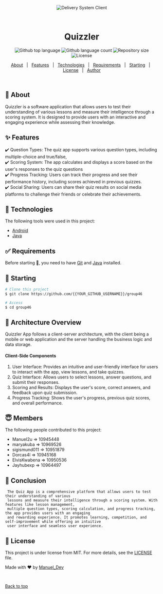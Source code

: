 <div align="center" id="top"> 
  <img src="./.github/app.gif" alt="Delivery System Client" />

&#xa0;

  <!-- <a href="https://deliverysystemclient.netlify.app">Demo</a> -->
</div>

<h1 align="center">Quizzler</h1>

<p align="center">
  <img alt="Github top language" src="https://img.shields.io/github/languages/top/{{YOUR_GITHUB_USERNAME}}/delivery-system-client?color=56BEB8">

  <img alt="Github language count" src="https://img.shields.io/github/languages/count/{{YOUR_GITHUB_USERNAME}}/delivery-system-client?color=56BEB8">

  <img alt="Repository size" src="https://img.shields.io/github/repo-size/{{YOUR_GITHUB_USERNAME}}/delivery-system-client?color=56BEB8">

  <img alt="License" src="https://img.shields.io/github/license/{{YOUR_GITHUB_USERNAME}}/delivery-system-client?color=56BEB8">

  <!-- <img alt="Github issues" src="https://img.shields.io/github/issues/{{YOUR_GITHUB_USERNAME}}/delivery-system-client?color=56BEB8" /> -->

  <!-- <img alt="Github forks" src="https://img.shields.io/github/forks/{{YOUR_GITHUB_USERNAME}}/delivery-system-client?color=56BEB8" /> -->

  <!-- <img alt="Github stars" src="https://img.shields.io/github/stars/{{YOUR_GITHUB_USERNAME}}/delivery-system-client?color=56BEB8" /> -->
</p>

<!-- Status -->

<!-- <h4 align="center">
	🚧  Delivery System Client 🚀 Under construction...  🚧
</h4>

<hr> -->

<p align="center">
  <a href="#dart-about">About</a> &#xa0; | &#xa0; 
  <a href="#sparkles-features">Features</a> &#xa0; | &#xa0;
  <a href="#rocket-technologies">Technologies</a> &#xa0; | &#xa0;
  <a href="#white_check_mark-requirements">Requirements</a> &#xa0; | &#xa0;
  <a href="#checkered_flag-starting">Starting</a> &#xa0; | &#xa0;
  <a href="#memo-license">License</a> &#xa0; | &#xa0;
  <a href="https://github.com/{{YOUR_GITHUB_USERNAME}}" target="_blank">Author</a>
</p>

<br>

## :dart: About

Quizzler is a software application that allows users to test their understanding of various lessons and measure their intelligence through a scoring system. It is designed to provide users with an interactive and engaging experience while assessing their knowledge.

## :sparkles: Features

:heavy_check_mark: Question Types: The quiz app supports various question types, including multiple-choice and true/false,\
:heavy_check_mark: Scoring System: The app calculates and displays a score based on the user's responses to the quiz questions\
:heavy_check_mark: Progress Tracking: Users can track their progress and see their performance history, including scores achieved in previous quizzes.\
:heavy_check_mark: Social Sharing: Users can share their quiz results on social media platforms to challenge their friends or celebrate their achievements.

## :rocket: Technologies

The following tools were used in this project:

- [Android](https://android.com/)
- [Java](https://oracle.com/)

## :white_check_mark: Requirements

Before starting :checkered_flag:, you need to have [Git](https://git-scm.com) and [Java](https://nodejs.org/en/) installed.

## :checkered_flag: Starting

```bash
# Clone this project
$ git clone https://github.com/{{YOUR_GITHUB_USERNAME}}/group46

# Access
$ cd group46


```

## :robot: Architecture Overview

   Quizzler App follows a client-server architecture, with the client being a mobile or web application 
   and the server handling the business logic and data storage.

<h4>Client-Side Components</h4>

1.  User Interface: Provides an intuitive and user-friendly interface for users to interact with the app, view lessons, and take quizzes.
2.  Quiz Interface: Allows users to select lessons, answer questions, and submit their responses.
3.  Scoring and Results: Displays the user's score, correct answers, and feedback upon quiz submission.
4.  Progress Tracking: Shows the user's progress, previous quiz scores, and overall performance.



## :innocent: Members

The following people contributed to this project:

- Manuel2u => 10945448
- maryakuba => 10969526
- sigismund011 => 10951879
- Dorcas4l => 10945168
- ElvisKwabena => 10950536
- Jayhubexp => 10964497

## :triangular_flag_on_post: Conclusion

```
 The Quiz App is a comprehensive platform that allows users to test their understanding of various
 lessons and measure their intelligence through a scoring system. With features like lesson management,
 multiple question types, scoring calculation, and progress tracking, the app provides users with an engaging
 and rewarding experience. It promotes learning, competition, and self-improvement while offering an intuitive
 user interface and seamless user experience.

```

## :memo: License

This project is under license from MIT. For more details, see the [LICENSE](LICENSE.md) file.

Made with :heart: by <a href="https://github.com/Manuel2u" target="_blank">Manuel_Dev</a>

&#xa0;

<a href="#top">Back to top</a>


[//]: # "NB: In the previous commits we were working on a BMI calculator and we switched over to the Quiz App ."

#
